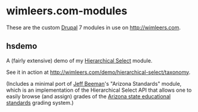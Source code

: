 # wimleers.com-modules

These are the custom [Drupal][1] 7 modules in use on <http://wimleers.com>.


## hsdemo

A (fairly extensive) demo of my [Hierarchical Select][2] module.

See it in action at <http://wimleers.com/demo/hierarchical-select/taxonomy>.

(Includes a minimal port of [Jeff Beeman][3]'s "Arizona Standards" module, which is an implementation of the Hierarchical Select API that allows one to easily browse (and assign) grades of the [Arizona state educational standards][4] grading system.)

[1]: http://drupal.org
[2]: http://drupal.org/project/hierarchical-select
[3]: http://jeffbeeman.com/
[4]: http://www.ade.az.gov/standards/contentstandards.asp
